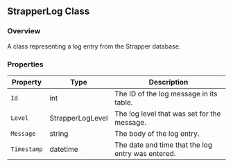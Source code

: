 ## StrapperLog Class

### Overview
A class representing a log entry from the Strapper database.

### Properties

| Property    | Type             | Description                                       |
| ----------- | ---------------- | ------------------------------------------------- |
| `Id`        | int              | The ID of the log message in its table.           |
| `Level`     | StrapperLogLevel | The log level that was set for the message.       |
| `Message`   | string           | The body of the log entry.                        |
| `Timestamp` | datetime         | The date and time that the log entry was entered. |